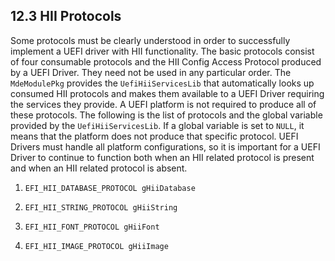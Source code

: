 <!--- @file
  12.3 HII Protocols

  Copyright (c) 2012-2018, Intel Corporation. All rights reserved.<BR>

  Redistribution and use in source (original document form) and 'compiled'
  forms (converted to PDF, epub, HTML and other formats) with or without
  modification, are permitted provided that the following conditions are met:

  1) Redistributions of source code (original document form) must retain the
     above copyright notice, this list of conditions and the following
     disclaimer as the first lines of this file unmodified.

  2) Redistributions in compiled form (transformed to other DTDs, converted to
     PDF, epub, HTML and other formats) must reproduce the above copyright
     notice, this list of conditions and the following disclaimer in the
     documentation and/or other materials provided with the distribution.

  THIS DOCUMENTATION IS PROVIDED BY TIANOCORE PROJECT "AS IS" AND ANY EXPRESS OR
  IMPLIED WARRANTIES, INCLUDING, BUT NOT LIMITED TO, THE IMPLIED WARRANTIES OF
  MERCHANTABILITY AND FITNESS FOR A PARTICULAR PURPOSE ARE DISCLAIMED. IN NO
  EVENT SHALL TIANOCORE PROJECT  BE LIABLE FOR ANY DIRECT, INDIRECT, INCIDENTAL,
  SPECIAL, EXEMPLARY, OR CONSEQUENTIAL DAMAGES (INCLUDING, BUT NOT LIMITED TO,
  PROCUREMENT OF SUBSTITUTE GOODS OR SERVICES; LOSS OF USE, DATA, OR PROFITS;
  OR BUSINESS INTERRUPTION) HOWEVER CAUSED AND ON ANY THEORY OF LIABILITY,
  WHETHER IN CONTRACT, STRICT LIABILITY, OR TORT (INCLUDING NEGLIGENCE OR
  OTHERWISE) ARISING IN ANY WAY OUT OF THE USE OF THIS DOCUMENTATION, EVEN IF
  ADVISED OF THE POSSIBILITY OF SUCH DAMAGE.

-->

## 12.3 HII Protocols

Some protocols must be clearly understood in order to successfully implement a
UEFI driver with HII functionality. The basic protocols consist of four
consumable protocols and the HII Config Access Protocol produced by a UEFI
Driver. They need not be used in any particular order. The `MdeModulePkg`
provides the `UefiHiiServicesLib` that automatically looks up consumed HII
protocols and makes them available to a UEFI Driver requiring the services they
provide. A UEFI platform is not required to produce all of these protocols. The
following is the list of protocols and the global variable provided by the
`UefiHiiServicesLib`. If a global variable is set to `NULL`, it means that the
platform does not produce that specific protocol. UEFI Drivers must handle all
platform configurations, so it is important for a UEFI Driver to continue to
function both when an HII related protocol is present and when an HII related
protocol is absent.

1. `EFI_HII_DATABASE_PROTOCOL gHiiDatabase`

2. `EFI_HII_STRING_PROTOCOL gHiiString`

3. `EFI_HII_FONT_PROTOCOL gHiiFont`

4. `EFI_HII_IMAGE_PROTOCOL gHiiImage`

